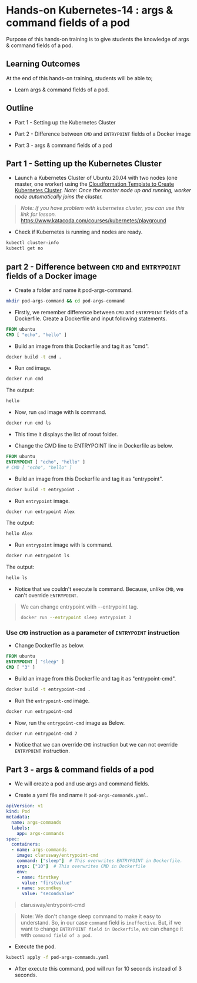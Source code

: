 # Hands-on Kubernetes-14 : args & command fields of a pod

Purpose of this hands-on training is to give students the knowledge of args & command fields of a pod.

## Learning Outcomes

At the end of this hands-on training, students will be able to;

- Learn args & command fields of a pod.

## Outline

- Part 1 - Setting up the Kubernetes Cluster

- Part 2 - Difference between `CMD` and `ENTRYPOINT` fields of a Docker image

- Part 3 - args & command fields of a pod

## Part 1 - Setting up the Kubernetes Cluster

- Launch a Kubernetes Cluster of Ubuntu 20.04 with two nodes (one master, one worker) using the [Cloudformation Template to Create Kubernetes Cluster](../kubernetes-02-basic-operations/cfn-template-to-create-k8s-cluster.yml). *Note: Once the master node up and running, worker node automatically joins the cluster.*

>*Note: If you have problem with kubernetes cluster, you can use this link for lesson.*
>https://www.katacoda.com/courses/kubernetes/playground

- Check if Kubernetes is running and nodes are ready.

```bash
kubectl cluster-info
kubectl get no
```

## part 2 - Difference between `CMD` and `ENTRYPOINT` fields of a Docker image

- Create a folder and name it pod-args-command.

```bash
mkdir pod-args-command && cd pod-args-command
```

- Firstly, we remember difference between `CMD` and `ENTRYPOINT` fields of a Dockerfile. Create a Dockerfile and input following statements.

```Dockerfile
FROM ubuntu
CMD [ "echo", "hello" ]
```

- Build an image from this Dockerfile and tag it as "cmd".

```bash
docker build -t cmd .
```

- Run `cmd` image.

```bash
docker run cmd
```

The output:

```bash
hello
```

- Now, run `cmd` image with ls command.

```bash
docker run cmd ls
```

- This time it displays the list of roout folder.

- Change the CMD line to ENTRYPOINT line in Dockerfile as below.

```Dockerfile
FROM ubuntu
ENTRYPOINT [ "echo", "hello" ]
# CMD [ "echo", "hello" ]
```

- Build an image from this Dockerfile and tag it as "entrypoint".

```bash
docker build -t entrypoint .
```

- Run `entrypoint` image.

```bash
docker run entrypoint Alex
```

The output:
```bash
hello Alex
```

- Run `entrypoint` image with ls command.

```bash
docker run entrypoint ls
```

The output:
```bash
hello ls
```

- Notice that we couldn't execute ls command. Because, unlike `CMD`, we can't override `ENTRYPOINT`.

> We can change entrypoint with --entrypoint tag.
>```bash
>docker run --entrypoint sleep entrypoint 3
>```


### Use `CMD` instruction as a parameter of `ENTRYPOINT` instruction

- Change Dockerfile as below.

```Dockerfile
FROM ubuntu
ENTRYPOINT [ "sleep" ]
CMD [ "3" ]
```

- Build an image from this Dockerfile and tag it as "entrypoint-cmd".

```bash
docker build -t entrypoint-cmd .
```

- Run the `entrypoint-cmd` image.

```bash
docker run entrypoint-cmd
```

- Now, run the `entrypoint-cmd` image as Below.

```bash
docker run entrypoint-cmd 7
```

- Notice that we can override `CMD` instruction but we can not override `ENTRYPOINT` instruction.

## Part 3 - args & command fields of a pod

- We will create a pod and use args and command fields.

- Create a yaml file and name it `pod-args-commands.yaml`.

```yaml
apiVersion: v1
kind: Pod
metadata:
  name: args-commands
  labels:
    app: args-commands
spec:
  containers:
  - name: args-commands
    image: clarusway/entrypoint-cmd
    command: ["sleep"]  # This overwrites ENTRYPOINT in Dockerfile. 
    args: ["10"]  # This overwrites CMD in Dockerfile
    env:
    - name: firstkey
      value: "firstvalue"
    - name: secondkey
      value: "secondvalue"
```

> clarusway/entrypoint-cmd

> Note: We don't change sleep command to make it easy to understand. So, in our case `command` field is `ineffective`. But, if we want to change `ENTRYPOINT field in Dockerfile`, we can change it with `command field of a pod`. 

- Execute the pod.

```bash
kubectl apply -f pod-args-commands.yaml
```

- After execute this command, pod will run for 10 seconds instead of 3 seconds.
